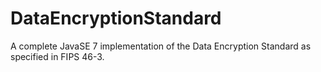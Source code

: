 DataEncryptionStandard
======================

A complete JavaSE 7 implementation of the Data Encryption Standard as specified in FIPS 46-3.
